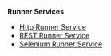 **Runner Services**
   - [Http Runner Service](http) 
   - [REST Runner Service](rest) 
   - [Selenium Runner Service](http) 
  